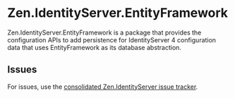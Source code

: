 # Zen.IdentityServer.EntityFramework

Zen.IdentityServer.EntityFramework is a package that provides the configuration APIs to add persistence for IdentityServer 4 configuration data that uses EntityFramework as its database abstraction.

## Issues

For issues, use the [consolidated Zen.IdentityServer issue tracker](https://github.com/dementeddevil/Zen.IdentityServer/issues).

